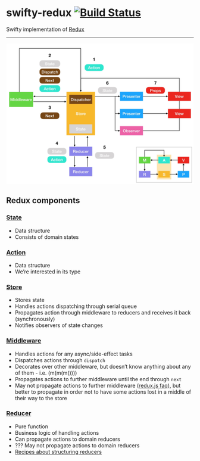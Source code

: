 # swifty-redux [![Build Status](https://travis-ci.com/a-voronov/swifty-redux.svg?branch=master)](https://travis-ci.com/a-voronov/swifty-redux)

Swifty implementation of [Redux](https://redux.js.org)

---

![redux](redux.jpg)

## Redux components

### [State](https://redux.js.org/introduction/core-concepts)
* Data structure
* Consists of domain states

### [Action](https://redux.js.org/basics/actions)
* Data structure
* We’re interested in its type

### [Store](https://redux.js.org/basics/store)
* Stores state
* Handles actions dispatching through serial queue
* Propagates action through middleware to reducers and receives it back (synchronously)
* Notifies observers of state changes

### [Middleware](https://redux.js.org/advanced/advanced-tutorial)
* Handles actions for any async/side-effect tasks
* Dispatches actions through `dispatch`
* Decorates over other middleware, but doesn’t know anything about any of them - i.e. (m(m(m())))
* Propagates actions to further middleware until the end through `next`
* May not propagate actions to further middleware ([redux.js faq](https://redux.js.org/faq/storesetup#is-it-ok-to-have-more-than-one-middleware-chain-in-my-store-enhancer-what-is-the-difference-between-next-and-dispatch-in-a-middleware-function)), but better to propagate in order not to have some actions lost in a middle of their way to the store

### [Reducer](https://redux.js.org/basics/reducers)
* Pure function
* Business logic of handling actions
* Can propagate actions to domain reducers
* ??? May not propagate actions to domain reducers
* [Recipes about structuring reducers](https://redux.js.org/recipes/structuringreducers)
